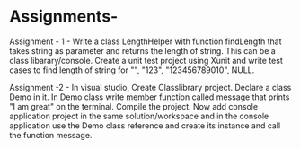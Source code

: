 # Assignments-

Assignment - 1 - Write a class LengthHelper with function findLength that takes string as parameter and returns the length of string. This can be a class libarary/console.
  Create a unit test project using Xunit and write test cases to find length of string for "", "123", "123456789010", NULL.

Assignment -2 - In visual studio, Create Classlibrary project. Declare a class Demo in it. In Demo class write member function called message that prints "I am great" on the terminal. Compile the project. Now add console application  project in the same solution/workspace and in the console application use the Demo class reference and create its instance and call the function message.
